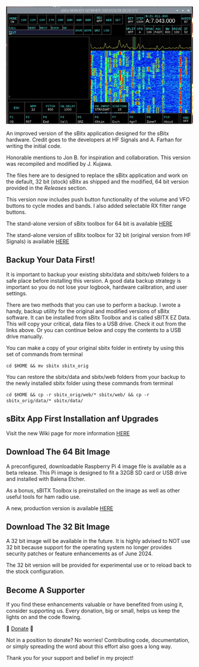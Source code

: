 ![sBitx image](sbitx.JPG)

An improved version of the sBitx application designed for the sBitx hardware. Credit goes to the developers at HF Signals and A. Farhan for writing the initial code. 

Honorable mentions to Jon B. for inspiration and collaboration. This version was recompiled and modified by J. Kujawa.

The files here are to designed to replace the sBitx application and work on the default, 32 bit (stock) sBitx as shipped and the modified, 64 bit version provided in the *Releases* section.

This version now includes push button functionality of the volume and VFO buttons to cycle modes and bands. I also added selectable RX filter range buttons.

The stand-alone version of sBitx toolbox for 64 bit is available [HERE](https://github.com/drexjj/sBITX-toolbox64)

The stand-alone version of sBitx toolbox for 32 bit (original version from HF Signals) is available [HERE](https://github.com/drexjj/sBITX-toolbox)


****Backup Your Data First!****
-----
It is important to backup your existing sbitx/data and sbitx/web folders to a safe place before installing this version. A good data backup strategy is important so you do not lose your logbook, hardware calibration, and user settings.

There are two methods that you can use to perform a backup. I wrote a handy, backup utility for the original and modified versions of sBitx software. It can be installed from sBitx Toolbox and is called sBITX EZ Data. This will copy your critical, data files to a USB drive. Check it out from the links above. Or you can continue below and copy the contents to a USB drive manually.

You can make a copy of your original sbitx folder in entirety by using this set of commands from terminal
```console
cd $HOME && mv sbitx sbitx_orig
```
You can restore the sbitx/data and sbitx/web folders from your backup to the newly installed sbitx folder using these commands from terminal
```console
cd $HOME && cp -r sbitx_orig/web/* sbitx/web/ && cp -r sbitx_orig/data/* sbitx/data/
```

sBitx App First Installation anf Upgrades
-----

Visit the new Wiki page for more information [HERE](https://github.com/drexjj/sbitx/wiki/How-to-install-upgrade-your-sBitx-application)  


****Download The 64 Bit Image****
-----
A preconfigured, downloadable Raspberry Pi 4 image file is available as a beta release. This Pi image is designed to fit a 32GB SD card or USB drive and installed with Balena Etcher.

As a bonus, sBITX Toolbox is preinstalled on the image as well as other useful tools for ham radio use.

A new, production version is available [HERE](https://github.com/drexjj/sbitx/releases)


****Download The 32 Bit Image****
-----
A 32 bit image will be available in the future. It is highly advised to NOT use 32 bit because support for the operating system no longer provides security patches or feature enhancements as of June 2024.

The 32 bit version will be provided for experimental use or to reload back to the stock configuration.


Become A Supporter
-----
If you find these enhancements valuable or have benefited from using it, consider supporting us. Every donation, big or small, helps us keep the lights on and the code flowing.

🌟 [Donate](https://www.paypal.com/donate/?hosted_button_id=SWPB76LVNUHEY) 🌟


Not in a position to donate? No worries! Contributing code, documentation, or simply spreading the word about this effort also goes a long way.

Thank you for your support and belief in my project!

